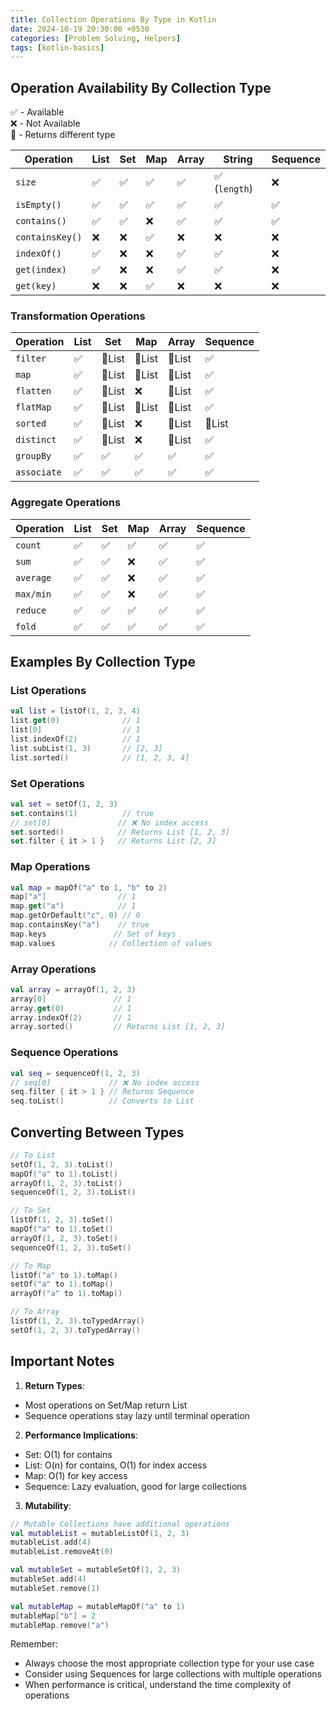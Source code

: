 ```yaml
---
title: Collection Operations By Type in Kotlin
date: 2024-10-19 20:30:00 +0530
categories: [Problem Solving, Helpers]
tags: [kotlin-basics]
---
```


## Operation Availability By Collection Type

✅ - Available  
❌ - Not Available  
🔄 - Returns different type

| Operation | List | Set | Map | Array | String | Sequence |
|-----------|------|-----|-----|--------|---------|-----------|
| `size` | ✅ | ✅ | ✅ | ✅ | ✅ (`length`) | ❌ |
| `isEmpty()` | ✅ | ✅ | ✅ | ✅ | ✅ | ✅ |
| `contains()` | ✅ | ✅ | ❌ | ✅ | ✅ | ✅ |
| `containsKey()` | ❌ | ❌ | ✅ | ❌ | ❌ | ❌ |
| `indexOf()` | ✅ | ❌ | ❌ | ✅ | ✅ | ❌ |
| `get(index)` | ✅ | ❌ | ❌ | ✅ | ✅ | ❌ |
| `get(key)` | ❌ | ❌ | ✅ | ❌ | ❌ | ❌ |

### Transformation Operations

| Operation | List | Set | Map | Array | Sequence |
|-----------|------|-----|-----|--------|-----------|
| `filter` | ✅ | 🔄List | 🔄List | 🔄List | ✅ |
| `map` | ✅ | 🔄List | 🔄List | 🔄List | ✅ |
| `flatten` | ✅ | 🔄List | ❌ | 🔄List | ✅ |
| `flatMap` | ✅ | 🔄List | 🔄List | 🔄List | ✅ |
| `sorted` | ✅ | 🔄List | ❌ | 🔄List | 🔄List |
| `distinct` | ✅ | 🔄List | ❌ | 🔄List | ✅ |
| `groupBy` | ✅ | ✅ | ✅ | ✅ | ✅ |
| `associate` | ✅ | ✅ | ✅ | ✅ | ✅ |

### Aggregate Operations

| Operation | List | Set | Map | Array | Sequence |
|-----------|------|-----|-----|--------|-----------|
| `count` | ✅ | ✅ | ✅ | ✅ | ✅ |
| `sum` | ✅ | ✅ | ❌ | ✅ | ✅ |
| `average` | ✅ | ✅ | ❌ | ✅ | ✅ |
| `max/min` | ✅ | ✅ | ❌ | ✅ | ✅ |
| `reduce` | ✅ | ✅ | ✅ | ✅ | ✅ |
| `fold` | ✅ | ✅ | ✅ | ✅ | ✅ |

## Examples By Collection Type

### List Operations
```kotlin
val list = listOf(1, 2, 3, 4)
list.get(0)              // 1
list[0]                  // 1
list.indexOf(2)          // 1
list.subList(1, 3)       // [2, 3]
list.sorted()            // [1, 2, 3, 4]
```

### Set Operations
```kotlin
val set = setOf(1, 2, 3)
set.contains(1)          // true
// set[0]               // ❌ No index access
set.sorted()            // Returns List [1, 2, 3]
set.filter { it > 1 }   // Returns List [2, 3]
```

### Map Operations
```kotlin
val map = mapOf("a" to 1, "b" to 2)
map["a"]                // 1
map.get("a")            // 1
map.getOrDefault("c", 0) // 0
map.containsKey("a")    // true
map.keys               // Set of keys
map.values            // Collection of values
```

### Array Operations
```kotlin
val array = arrayOf(1, 2, 3)
array[0]               // 1
array.get(0)           // 1
array.indexOf(2)       // 1
array.sorted()         // Returns List [1, 2, 3]
```

### Sequence Operations
```kotlin
val seq = sequenceOf(1, 2, 3)
// seq[0]             // ❌ No index access
seq.filter { it > 1 } // Returns Sequence
seq.toList()          // Converts to List
```

## Converting Between Types

```kotlin
// To List
setOf(1, 2, 3).toList()
mapOf("a" to 1).toList()
arrayOf(1, 2, 3).toList()
sequenceOf(1, 2, 3).toList()

// To Set
listOf(1, 2, 3).toSet()
mapOf("a" to 1).toSet()
arrayOf(1, 2, 3).toSet()
sequenceOf(1, 2, 3).toSet()

// To Map
listOf("a" to 1).toMap()
setOf("a" to 1).toMap()
arrayOf("a" to 1).toMap()

// To Array
listOf(1, 2, 3).toTypedArray()
setOf(1, 2, 3).toTypedArray()
```

## Important Notes

1. **Return Types**:
  - Most operations on Set/Map return List
  - Sequence operations stay lazy until terminal operation

2. **Performance Implications**:
  - Set: O(1) for contains
  - List: O(n) for contains, O(1) for index access
  - Map: O(1) for key access
  - Sequence: Lazy evaluation, good for large collections

3. **Mutability**:
```kotlin
// Mutable Collections have additional operations
val mutableList = mutableListOf(1, 2, 3)
mutableList.add(4)
mutableList.removeAt(0)

val mutableSet = mutableSetOf(1, 2, 3)
mutableSet.add(4)
mutableSet.remove(1)

val mutableMap = mutableMapOf("a" to 1)
mutableMap["b"] = 2
mutableMap.remove("a")
```

Remember:
- Always choose the most appropriate collection type for your use case
- Consider using Sequences for large collections with multiple operations
- When performance is critical, understand the time complexity of operations

